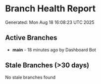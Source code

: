 # Branch Health Report
Generated: Mon Aug 18 16:08:23 UTC 2025

## Active Branches
- **main** - 18 minutes ago by Dashboard Bot

## Stale Branches (>30 days)
No stale branches found
